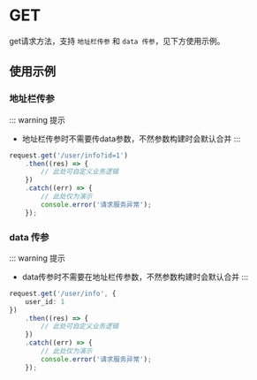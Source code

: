 # GET <Badge type="tip" text="已发布" />
get请求方法，支持 `地址栏传参` 和 `data 传参`，见下方使用示例。

## 使用示例
### 地址栏传参
::: warning 提示
+ 地址栏传参时不需要传data参数，不然参数构建时会默认合并
:::
```ts
request.get('/user/info?id=1')
	.then((res) => {
		// 此处可自定义业务逻辑
	})
	.catch((err) => {
		// 此处仅为演示
		console.error('请求服务异常');
	});
```

### data 传参
::: warning 提示
+ data传参时不需要在地址栏传参数，不然参数构建时会默认合并
:::
```ts
request.get('/user/info', {
	user_id: 1
})
	.then((res) => {
		// 此处可自定义业务逻辑
	})
	.catch((err) => {
		// 此处仅为演示
		console.error('请求服务异常');
	});
```